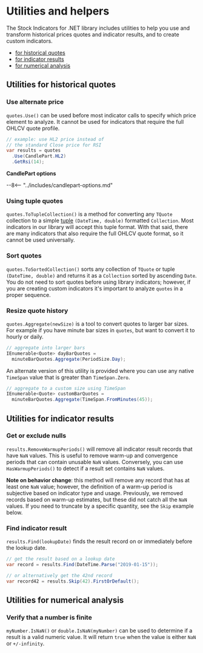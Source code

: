 # Utilities and helpers

The Stock Indicators for .NET library includes utilities to help you use and transform historical prices quotes and indicator results, and to create custom indicators.

- [for historical quotes](#utilities-for-historical-quotes)
- [for indicator results](#utilities-for-indicator-results)
- [for numerical analysis](#utilities-for-numerical-analysis)

## Utilities for historical quotes

### Use alternate price

`quotes.Use()` can be used before most indicator calls to specify which price element to analyze. It cannot be used for indicators that require the full OHLCV quote profile.

```csharp
// example: use HL2 price instead of
// the standard Close price for RSI
var results = quotes
  .Use(CandlePart.HL2)
  .GetRsi(14);
```

**CandlePart options**

--8<-- "../includes/candlepart-options.md"

### Using tuple quotes

`quotes.ToTupleCollection()` is a method for converting any `TQuote` collection to a simple [tuple](https://docs.microsoft.com/dotnet/csharp/language-reference/builtin-types/value-tuples) `(DateTime, double)` formatted `Collection`. Most indicators in our library will accept this tuple format. With that said, there are many indicators that also require the full OHLCV quote format, so it cannot be used universally.

### Sort quotes

`quotes.ToSortedCollection()` sorts any collection of `TQuote` or tuple `(DateTime, double)` and returns it as a `Collection` sorted by ascending `Date`. You do not need to sort quotes before using library indicators; however, if you are creating custom indicators it's important to analyze `quotes` in a proper sequence.

### Resize quote history

`quotes.Aggregate(newSize)` is a tool to convert quotes to larger bar sizes. For example if you have minute bar sizes in `quotes`, but want to convert it to hourly or daily.

```csharp
// aggregate into larger bars
IEnumerable<Quote> dayBarQuotes =
  minuteBarQuotes.Aggregate(PeriodSize.Day);
```

An alternate version of this utility is provided where you can use any native `TimeSpan` value that is greater than `TimeSpan.Zero`.

```csharp
// aggregate to a custom size using TimeSpan
IEnumerable<Quote> customBarQuotes =
  minuteBarQuotes.Aggregate(TimeSpan.FromMinutes(45));
```

## Utilities for indicator results

### Get or exclude nulls

`results.RemoveWarmupPeriods()` will remove all indicator result records that have `NaN` values.  This is useful to remove warm-up and convergence periods that can contain unusable `NaN` values.  Conversely, you can use `HasWarmupPeriods()` to detect if a result set contains `NaN` values.

**Note on behavior change**: this method will remove any record that has at least one `NaN` value; however, the definition of a warm-up period is subjective based on indicator type and usage.  Previously, we removed records based on warm-up estimates, but these did not catch all the `NaN` values.  If you need to truncate by a specific quantity, see the `Skip` example below.

### Find indicator result

`results.Find(lookupDate)` finds the result record on or immediately before the lookup date.

```csharp
// get the result based on a lookup date
var record = results.Find(DateTime.Parse("2019-01-15"));

// or alternatively get the 42nd record
var record42 = results.Skip(42).FirstOrDefault();
```

## Utilities for numerical analysis

### Verify that a number is finite

`myNumber.IsNaN()` or `double.IsNaN(myNumber)` can be used to determine if a result is a valid numeric value.  It will return `true` when the value is either `NaN` or `+/-infinity`.
